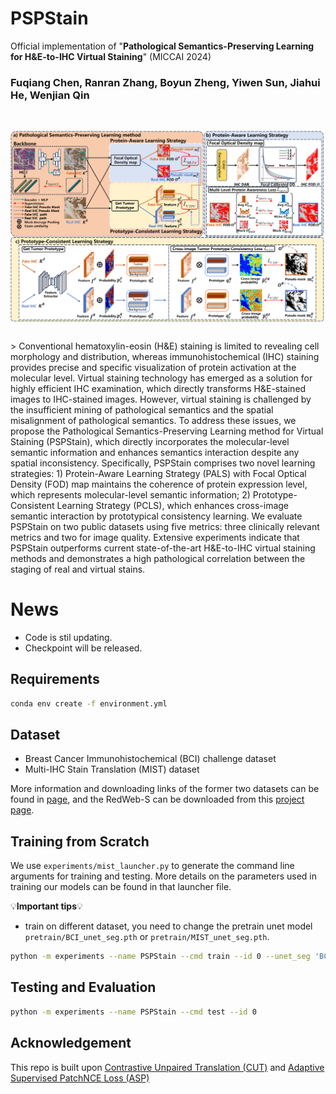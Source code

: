 # PSPStain
Official implementation of "**Pathological Semantics-Preserving Learning for H&E-to-IHC Virtual Staining**" (MICCAI 2024)
### Fuqiang Chen, Ranran Zhang, Boyun Zheng, Yiwen Sun, Jiahui He, Wenjian Qin
<br>
<p align="center">
<img src="PSPStain.png" align="center" width="600" >
</p>
<br>
> Conventional hematoxylin-eosin (H&E) staining is limited to revealing cell morphology and distribution, whereas immunohistochemical (IHC) staining provides precise and specific visualization of protein activation at the molecular level. Virtual staining technology has emerged as a solution for highly efficient IHC examination, which directly transforms H&E-stained images to IHC-stained images. However, virtual staining is challenged by the insufficient mining of pathological semantics and the spatial misalignment of pathological semantics. To address these issues, we propose the Pathological Semantics-Preserving Learning method for Virtual Staining (PSPStain), which directly incorporates the molecular-level semantic information and enhances semantics interaction despite any spatial inconsistency. Specifically, PSPStain comprises two novel learning strategies: 1) Protein-Aware Learning Strategy (PALS) with Focal Optical Density (FOD) map maintains the coherence of protein expression level, which represents molecular-level semantic information; 2) Prototype-Consistent Learning Strategy (PCLS), which enhances cross-image semantic interaction by prototypical consistency learning. We evaluate PSPStain on two public datasets using five metrics: three clinically relevant metrics and two for image quality. Extensive experiments indicate that PSPStain outperforms current state-of-the-art H&E-to-IHC virtual staining methods and demonstrates a high pathological correlation between the staging of real and virtual stains.
 
# News
* Code is stil updating.
* Checkpoint will be released.

## Requirements
```bash
conda env create -f environment.yml
```

## Dataset
 * Breast Cancer Immunohistochemical (BCI) challenge dataset
 * Multi-IHC Stain Translation (MIST) dataset 

 More information and downloading links of the former two datasets can be found in [page](https://bupt-ai-cz.github.io/BCI), and the RedWeb-S can be downloaded from this [project page](https://github.com/lifangda01/AdaptiveSupervisedPatchNCE).


## Training from Scratch 
We use `experiments/mist_launcher.py` to generate the command line arguments for training and testing. More details on the parameters used in training our models can be found in that launcher file.
 
💡**Important tips**💡
* train on different dataset, you need to change the pretrain unet model `pretrain/BCI_unet_seg.pth` or `pretrain/MIST_unet_seg.pth`.

```bash
python -m experiments --name PSPStain --cmd train --id 0 --unet_seg 'BCI_unet_seg'
```
## Testing and Evaluation
```bash
python -m experiments --name PSPStain --cmd test --id 0
```
## Acknowledgement
This repo is built upon [Contrastive Unpaired Translation (CUT)](https://github.com/taesungp/contrastive-unpaired-translation) and [Adaptive Supervised PatchNCE Loss (ASP)](https://github.com/lifangda01/AdaptiveSupervisedPatchNCE)
